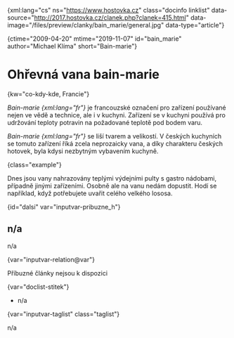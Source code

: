 
{xml:lang="cs" ns="https://www.hostovka.cz" class="docinfo linklist" data-source="http://2017.hostovka.cz/clanek.php?clanek=415.html" data-image="/files/preview/clanky/bain_marie/general.jpg" data-type="article"}

{ctime="2009-04-20" mtime="2019-11-07" id="bain_marie" author="Michael Klíma" short="Bain-marie"}

# Ohřevná vana bain-marie 

{kw="co-kdy-kde, Francie"}

_Bain-marie {xml:lang="fr"}_ je francouzské označení pro zařízení používané nejen ve vědě a technice, ale i v kuchyni. Zařízení se v kuchyni používá pro udržování teploty potravin na požadované teplotě pod bodem varu. 

_Bain-marie {xml:lang="fr"}_ se liší tvarem a velikostí. V českých kuchyních se tomuto zařízení říká zcela neprozaicky vana, a díky charakteru českých hotovek, byla kdysi nezbytným vybavením kuchyně. 

{class="example"}

Dnes jsou vany nahrazovány teplými výdejními pulty s gastro nádobami, případně jinými zařízeními. Osobně ale na vanu nedám dopustit. Hodí se například, když potřebujete uvařit celého velkého lososa. 

{id="dalsi" var="inputvar-pribuzne_h"}

## n/a 

n/a 

{var="inputvar-relation@var"}

Příbuzné články nejsou k dispozici 

{var="doclist-stitek"}

  * n/a 

{var="inputvar-taglist" class="taglist"}

n/a

